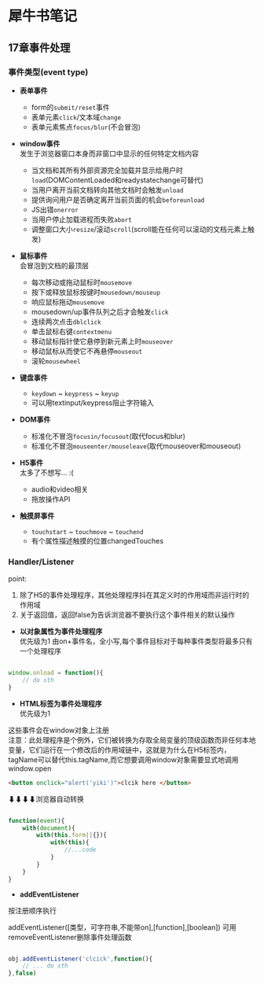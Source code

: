# 犀牛书笔记

## 17章事件处理

### 事件类型(event type)

- **表单事件**
    - form的`submit/reset`事件
    - 表单元素`click`/文本域`change`
    - 表单元素焦点`focus/blur`(不会冒泡)  

- **window事件**  
发生于浏览器窗口本身而非窗口中显示的任何特定文档内容
    - 当文档和其所有外部资源完全加载并显示给用户时`load`(DOMContentLoaded和readystatechange可替代)
    - 当用户离开当前文档转向其他文档时会触发`unload`
    - 提供询问用户是否确定离开当前页面的机会`beforeunload`
    - JS出错`onerror`
    - 当用户停止加载进程而失败`abort`
    - 调整窗口大小`resize`/滚动`scroll`(scroll能在任何可以滚动的文档元素上触发)  

- **鼠标事件**  
    会冒泡到文档的最顶层
    - 每次移动或拖动鼠标时`mousemove`
    - 按下或释放鼠标按键时`mousedown/mouseup`
    - 响应鼠标拖动`mousemove`
    - mousedown/up事件队列之后才会触发`click`
    - 连续两次点击`dblclick`
    - 单击鼠标右键`contextmenu`
    - 移动鼠标指针使它悬停到新元素上时`mouseover`
    - 移动鼠标从而使它不再悬停`mouseout`
    - 滚轮`mousewheel`  

- **键盘事件**
    - `keydown` ~ `keypress` ~ `keyup`  
    - 可以用textinput/keypress阻止字符输入

- **DOM事件**
    - 标准化不冒泡`focusin/focusout`(取代focus和blur)
    - 标准化不冒泡`mouseenter/mouseleave`(取代mouseover和mouseout)

- **H5事件**  
太多了不想写... :(
    - audio和video相关
    - 拖放操作API

- **触摸屏事件**
    - `touchstart` ~ `touchmove` ~ `touchend`
    - 有个属性描述触摸的位置changedTouches


### Handler/Listener

point: 
1. 除了H5的事件处理程序，其他处理程序抖在其定义时的作用域而非运行时的作用域
2. 关于返回值，返回false为告诉浏览器不要执行这个事件相关的默认操作

- **以对象属性为事件处理程序**  
优先级为1
由on+事件名，全小写,每个事件目标对于每种事件类型将最多只有一个处理程序

``` js

window.onload = function(){
    // do sth
}   

```

- **HTML标签为事件处理程序**  
优先级为1

这些事件会在window对象上注册  
注意：此处理程序是个例外，它们被转换为存取全局变量的顶级函数而非任何本地变量，它们运行在一个修改后的作用域链中，这就是为什么在H5标签内，tagName可以替代this.tagName,而它想要调用window对象需要显式地调用window.open

``` html
<button onclick="alert('yiki')">clcik here </button>
```
⬇⬇⬇⬇浏览器自动转换

``` js

function(event){
    with(document){
        with(this.form||{}){
            with(this){
                //...code
            }
        }
    }
}

```

- **addEventListener**

按注册顺序执行

addEventListener([类型，可字符串,不能带on],[function],[boolean])
可用removeEventListener删除事件处理函数

``` js

obj.addEventListener('clcick',function(){
    // ... do sth
},false)

```





    

